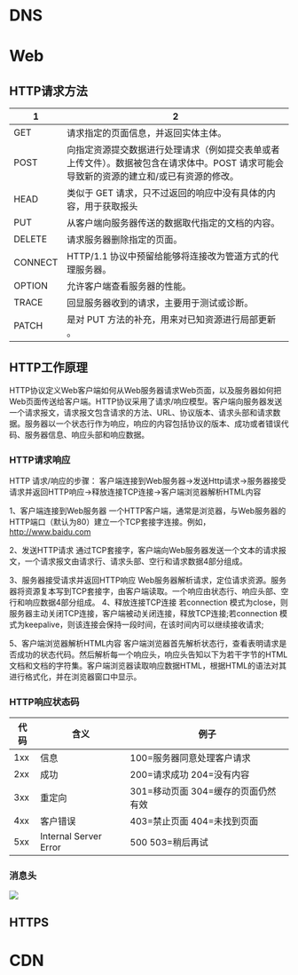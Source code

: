 

# DNS


# Web
## HTTP请求方法
| 1       | 2                                                                                                                                        |
| ------- | ---------------------------------------------------------------------------------------------------------------------------------------- |
| GET     | 请求指定的页面信息，并返回实体主体。                                                                                                     |
| POST    | 向指定资源提交数据进行处理请求（例如提交表单或者上传文件）。数据被包含在请求体中。POST 请求可能会导致新的资源的建立和/或已有资源的修改。 |
| HEAD    | 类似于 GET 请求，只不过返回的响应中没有具体的内容，用于获取报头                                                                          |
| PUT     | 从客户端向服务器传送的数据取代指定的文档的内容。                                                                                         |
| DELETE  | 请求服务器删除指定的页面。                                                                                                               |
| CONNECT | HTTP/1.1 协议中预留给能够将连接改为管道方式的代理服务器。                                                                                |
| OPTION  | 允许客户端查看服务器的性能。                                                                                                             |
| TRACE   | 回显服务器收到的请求，主要用于测试或诊断。                                                                                               |
| PATCH   | 是对 PUT 方法的补充，用来对已知资源进行局部更新 。                                                                                       |


## HTTP工作原理
HTTP协议定义Web客户端如何从Web服务器请求Web页面，以及服务器如何把Web页面传送给客户端。HTTP协议采用了请求/响应模型。客户端向服务器发送一个请求报文，请求报文包含请求的方法、URL、协议版本、请求头部和请求数据。服务器以一个状态行作为响应，响应的内容包括协议的版本、成功或者错误代码、服务器信息、响应头部和响应数据。

### HTTP请求响应
HTTP 请求/响应的步骤：
客户端连接到Web服务器->发送Http请求->服务器接受请求并返回HTTP响应->释放连接TCP连接->客户端浏览器解析HTML内容

1、客户端连接到Web服务器
一个HTTP客户端，通常是浏览器，与Web服务器的HTTP端口（默认为80）建立一个TCP套接字连接。例如，http://www.baidu.com

2、发送HTTP请求
通过TCP套接字，客户端向Web服务器发送一个文本的请求报文，一个请求报文由请求行、请求头部、空行和请求数据4部分组成。

3、服务器接受请求并返回HTTP响应
Web服务器解析请求，定位请求资源。服务器将资源复本写到TCP套接字，由客户端读取。一个响应由状态行、响应头部、空行和响应数据4部分组成。
4、释放连接TCP连接
若connection 模式为close，则服务器主动关闭TCP连接，客户端被动关闭连接，释放TCP连接;若connection 模式为keepalive，则该连接会保持一段时间，在该时间内可以继续接收请求;

5、客户端浏览器解析HTML内容
客户端浏览器首先解析状态行，查看表明请求是否成功的状态代码。然后解析每一个响应头，响应头告知以下为若干字节的HTML文档和文档的字符集。客户端浏览器读取响应数据HTML，根据HTML的语法对其进行格式化，并在浏览器窗口中显示。

### HTTP响应状态码
| 代码 | 含义                  | 例子                                |
| ---- | --------------------- | ----------------------------------- |
| 1xx  | 信息                  | 100=服务器同意处理客户请求          |
| 2xx  | 成功                  | 200=请求成功 204=没有内容           |
| 3xx  | 重定向                | 301=移动页面 304=缓存的页面仍然有效 |
| 4xx  | 客户错误              | 403=禁止页面 404=未找到页面         |
| 5xx  | Internal Server Error | 500 503=稍后再试                    |


### 消息头

![](https://segmentfault.com/img/bVTEeK?w=1114&h=1212)


## HTTPS


# CDN
